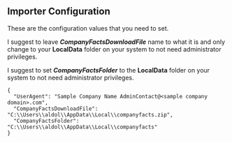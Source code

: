 ## Importer Configuration

These are the configuration values that you need to set.


I suggest to leave ***CompanyFactsDownloadFile*** name to what it is and only change to your **LocalData** folder on your system to not need administrator privileges.

I suggest to set ***CompanyFactsFolder*** to the **LocalData** folder on your system to not need administrator privileges.


```
{
  "UserAgent": "Sample Company Name AdminContact@<sample company domain>.com",
  "CompanyFactsDownloadFile": "C:\\Users\\aldol\\AppData\\Local\\companyfacts.zip",
  "CompanyFactsFolder": "C:\\Users\\aldol\\AppData\\Local\\companyfacts"
}
```
